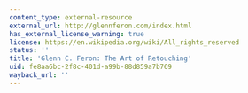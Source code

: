```yaml
---
content_type: external-resource
external_url: http://glennferon.com/index.html
has_external_license_warning: true
license: https://en.wikipedia.org/wiki/All_rights_reserved
status: ''
title: 'Glenn C. Feron: The Art of Retouching'
uid: fe8aa6bc-2f8c-401d-a99b-88d859a7b769
wayback_url: ''
---
```

